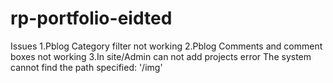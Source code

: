 # rp-portfolio-eidted

Issues
1.Pblog Category filter not working
2.Pblog Comments and comment boxes not working
3.In site/Admin can not add projects error  The system cannot find the path specified: '/img'
  

